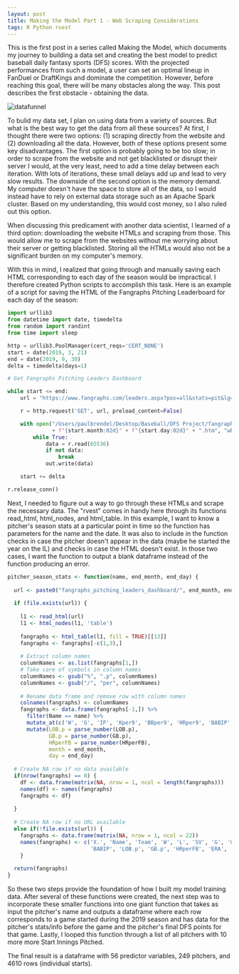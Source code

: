 ```yaml
---
layout: post
title: Making the Model Part 1 - Web Scraping Considerations
tags: R Python rvest
---
```


This is the first post in a series called Making the Model, which documents my journey to building a data set and creating the best model to predict baseball daily fantasy sports (DFS) scores. With the projected performances from such a model, a user can set an optimal lineup in FanDuel or DraftKings and dominate the competition. However, before reaching this goal, there will be many obstacles along the way. This post describes the first obstacle - obtaining the data.

![datafunnel](https://github.com/pcbrendel/pcbrendel.github.io/blob/master/_posts/datafunnel.jpg?raw=true "datafunnel")

To bulid my data set, I plan on using data from a variety of sources. But what is the best way to get the data from all these sources? At first, I thought there were two options: (1) scraping directly from the website and (2) downloading all the data. However, both of these options present some key disadvantages. The first option is probably going to be too slow; in order to scrape from the website and not get blacklisted or disrupt their server I would, at the very least, need to add a time delay between each iteration. With lots of iterations, these small delays add up and lead to very slow results. The downside of the second option is the memory demand. My computer doesn't have the space to store all of the data, so I would instead have to rely on external data storage such as an Apache Spark cluster. Based on my understanding, this would cost money, so I also ruled out this option.

When discussing this predicament with another data scientist, I learned of a third option: downloading the website HTMLs and scraping from those. This would allow me to scrape from the websites without me worrying about their server or getting blacklisted. Storing all the HTMLs would also not be a significant burden on my computer's memory.

With this in mind, I realized that going through and manually saving each HTML corresponding to each day of the season would be impractical. I therefore created Python scripts to accomplish this task. Here is an example of a script for saving the HTML of the Fangraphs Pitching Leaderboard for each day of the season:

```python
import urllib3
from datetime import date, timedelta
from random import randint
from time import sleep

http = urllib3.PoolManager(cert_reqs='CERT_NONE')
start = date(2019, 3, 21)
end = date(2019, 9, 30)
delta = timedelta(days=1)

# Get Fangraphs Pitching Leaders Dashboard

while start <= end:
    url = "https://www.fangraphs.com/leaders.aspx?pos=all&stats=pit&lg=all&qual=0&type=8&season=2019&month=1000&season1=2019&ind=0&team=&rost=&age=&filter=&players=&startdate=2019-03-01&enddate=2019-" + f"{start.month:02d}" + "-" + f"{start.day:02d}" + "&page=1_1000"

    r = http.request('GET', url, preload_content=False)

    with open("/Users/paulbrendel/Desktop/Baseball/DFS Project/fangraphs_pitching_leaders_dashboard/"
              + f"{start.month:02d}" + f"{start.day:02d}" + ".htm", "wb") as out:
        while True:
            data = r.read(65536)
            if not data:
                break
            out.write(data)

    start += delta

r.release_conn()
```

Next, I needed to figure out a way to go through these HTMLs and scrape the necessary data. The "rvest" comes in handy here through its functions read_html, html_nodes, and html_table. In this example, I want to know a pitcher's season stats at a particular point in time so the function has parameters for the name and the date. It was also to include in the function checks in case the pitcher doesn't appear in the data (maybe he started the year on the IL) and checks in case the HTML doesn't exist. In those two cases, I want the function to output a blank dataframe instead of the function producing an error.

```r
pitcher_season_stats <- function(name, end_month, end_day) {
  
  url <- paste0("fangraphs_pitching_leaders_dashboard/", end_month, end_day, ".htm")
  
  if (file.exists(url)) {
    
    l1 <- read_html(url)
    l1 <- html_nodes(l1, 'table')
    
    fangraphs <- html_table(l1, fill = TRUE)[[13]]
    fangraphs <- fangraphs[-c(1,3),]
    
    # Extract column names
    columnNames <- as.list(fangraphs[1,])
    # Take care of symbols in column names
    columnNames <- gsub("%", ".p", columnNames)
    columnNames <- gsub("/", "per", columnNames)
    
    # Rename data frame and remove row with column names
    colnames(fangraphs) <- columnNames
    fangraphs <- data.frame(fangraphs[-1,]) %>% 
      filter(Name == name) %>%
      mutate_at(c('W', 'G', 'IP', 'Kper9', 'BBper9', 'HRper9', 'BABIP', 'ERA', 'FIP', 'xFIP'), as.numeric) %>%
      mutate(LOB.p = parse_number(LOB.p),
             GB.p = parse_number(GB.p),
             HRperFB = parse_number(HRperFB),
             month = end_month,
             day = end_day)
  
  # Create NA row if no data available
  if(nrow(fangraphs) == 0) {
    df <- data.frame(matrix(NA, nrow = 1, ncol = length(fangraphs)))
    names(df) <- names(fangraphs)
    fangraphs <- df}
  
  }
    
  # Create NA row if no URL available
  else if(!file.exists(url)) {
    fangraphs <- data.frame(matrix(NA, nrow = 1, ncol = 22))
    names(fangraphs) <- c('X.', 'Name', 'Team', 'W', 'L', 'SV', 'G', 'GS', 'IP', 'Kper9', 'BBper9', 'HRper9', 
                          'BABIP', 'LOB.p', 'GB.p', 'HRperFB', 'ERA', 'FIP', 'xFIP', 'WAR', 'month', 'day')
    }
  
  return(fangraphs)
}
```

So these two steps provide the foundation of how I built my model training data. After several of these functions were created, the next step was to incorporate these smaller functions into one giant function that takes as input the pitcher's name and outputs a dataframe where each row corresponds to a game started during the 2019 season and has data for the pitcher's stats/info before the game and the pitcher's final DFS points for that game. Lastly, I looped this function through a list of all pitchers with 10 more more Start Innings Pitched.

The final result is a dataframe with 56 predictor variables, 249 pitchers, and 4610 rows (individual starts). 

